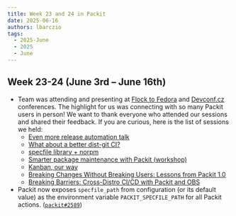 ```yaml
---
title: Week 23 and 24 in Packit
date: 2025-06-16
authors: lbarczio
tags:
  - 2025-June
  - 2025
  - June
---
```


## Week 23-24 (June 3rd – June 16th)

- Team was attending and presenting at [Flock to Fedora](https://fedoraproject.org/flock/2025/) and
  [Devconf.cz](https://www.devconf.info/cz/) conferences. The highlight for us was connecting with so many Packit users in person!
  We want to thank everyone who attended our sessions and shared their feedback. If you are curious, here is the list of sessions we held:
  - [Even more release automation talk](https://cfp.fedoraproject.org/flock-to-fedora-2025/talk/VZETQA/)
  - [What about a better dist-git CI?](https://cfp.fedoraproject.org/flock-to-fedora-2025/talk/TNVBXQ/)
  - [specfile library + norpm](https://cfp.fedoraproject.org/flock-to-fedora-2025/talk/CLDGTL/)
  - [Smarter package maintenance with Packit (workshop)](https://cfp.fedoraproject.org/flock-to-fedora-2025/talk/JBYMTX/)
  - [Kanban, our way](https://pretalx.devconf.info/devconf-cz-2025/talk/TLPB3M/)
  - [Breaking Changes Without Breaking Users: Lessons from Packit 1.0](https://pretalx.devconf.info/devconf-cz-2025/talk/UTGBCF/)
  - [Breaking Barriers: Cross-Distro CI/CD with Packit and OBS](https://pretalx.devconf.info/devconf-cz-2025/talk/7DESJP/)
- Packit now exposes `specfile_path` from configuration (or its default value) as the environment variable `PACKIT_SPECFILE_PATH` for all Packit actions. ([`packit#2589`](https://github.com/packit/packit/pull/2589))
